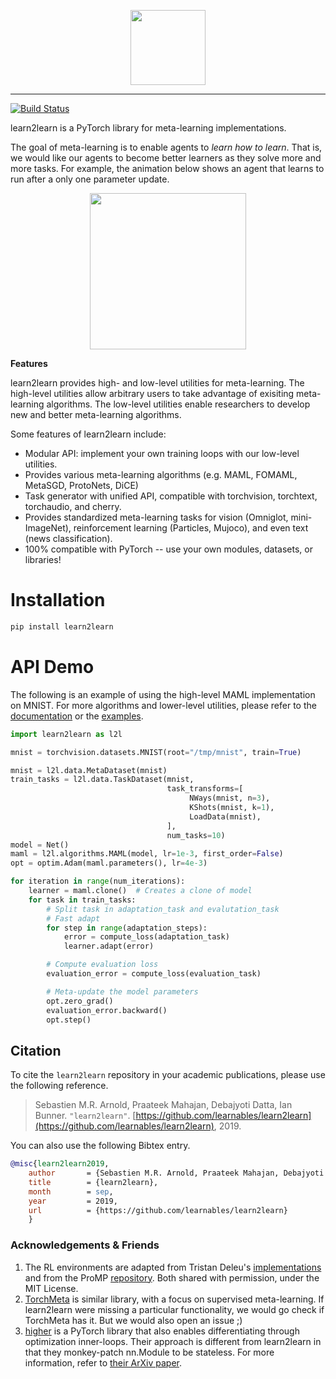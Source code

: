 <p align="center"><img src="https://raw.githubusercontent.com/learnables/learn2learn/gh-pages/assets/img/l2l-full.png" height="120px" /></p>

--------------------------------------------------------------------------------

[![Build Status](https://travis-ci.com/learnables/learn2learn.svg?branch=master)](https://travis-ci.com/learnables/learn2learn)

learn2learn is a PyTorch library for meta-learning implementations.

The goal of meta-learning is to enable agents to *learn how to learn*.
That is, we would like our agents to become better learners as they solve more and more tasks.
For example, the animation below shows an agent that learns to run after a only one parameter update.

<p align="center"><img src="http://learn2learn.net/assets/img/halfcheetah.gif" height="250px" /></p>

**Features**

learn2learn provides high- and low-level utilities for meta-learning.
The high-level utilities allow arbitrary users to take advantage of exisiting meta-learning algorithms.
The low-level utilities enable researchers to develop new and better meta-learning algorithms.

Some features of learn2learn include:

* Modular API: implement your own training loops with our low-level utilities.
* Provides various meta-learning algorithms (e.g. MAML, FOMAML, MetaSGD, ProtoNets, DiCE)
* Task generator with unified API, compatible with torchvision, torchtext, torchaudio, and cherry.
* Provides standardized meta-learning tasks for vision (Omniglot, mini-ImageNet), reinforcement learning (Particles, Mujoco), and even text (news classification).
* 100% compatible with PyTorch -- use your own modules, datasets, or libraries!

# Installation

~~~bash
pip install learn2learn
~~~

# API Demo

The following is an example of using the high-level MAML implementation on MNIST.
For more algorithms and lower-level utilities, please refer to the [documentation](http://learn2learn.net/docs/learn2learn/) or the [examples](https://github.com/learnables/learn2learn/tree/master/examples).

~~~python
import learn2learn as l2l

mnist = torchvision.datasets.MNIST(root="/tmp/mnist", train=True)

mnist = l2l.data.MetaDataset(mnist)
train_tasks = l2l.data.TaskDataset(mnist,
                                   task_transforms=[
                                        NWays(mnist, n=3),
                                        KShots(mnist, k=1),
                                        LoadData(mnist),
                                   ],
                                   num_tasks=10)
model = Net()
maml = l2l.algorithms.MAML(model, lr=1e-3, first_order=False)
opt = optim.Adam(maml.parameters(), lr=4e-3)

for iteration in range(num_iterations):
    learner = maml.clone()  # Creates a clone of model
    for task in train_tasks:
        # Split task in adaptation_task and evalutation_task
        # Fast adapt
        for step in range(adaptation_steps):
            error = compute_loss(adaptation_task)
            learner.adapt(error)

        # Compute evaluation loss
        evaluation_error = compute_loss(evaluation_task)

        # Meta-update the model parameters
        opt.zero_grad()
        evaluation_error.backward()
        opt.step()
~~~

## Citation

To cite the `learn2learn` repository in your academic publications, please use the following reference.

> Sebastien M.R. Arnold, Praateek Mahajan, Debajyoti Datta, Ian Bunner. `"learn2learn"`. [https://github.com/learnables/learn2learn](https://github.com/learnables/learn2learn), 2019.

You can also use the following Bibtex entry.

~~~bib
@misc{learn2learn2019,
    author       = {Sebastien M.R. Arnold, Praateek Mahajan, Debajyoti Datta, Ian Bunner},
    title        = {learn2learn},
    month        = sep,
    year         = 2019,
    url          = {https://github.com/learnables/learn2learn}
    }
~~~

### Acknowledgements & Friends

1. The RL environments are adapted from Tristan Deleu's [implementations](https://github.com/tristandeleu/pytorch-maml-rl) and from the ProMP [repository](https://github.com/jonasrothfuss/ProMP/). Both shared with permission, under the MIT License.
2. [TorchMeta](https://github.com/tristandeleu/pytorch-meta) is similar library, with a focus on supervised meta-learning. If learn2learn were missing a particular functionality, we would go check if TorchMeta has it. But we would also open an issue ;)
3. [higher](https://github.com/facebookresearch/higher) is a PyTorch library that also enables differentiating through optimization inner-loops. Their approach is different from learn2learn in that they monkey-patch nn.Module to be stateless. For more information, refer to [their ArXiv paper](https://arxiv.org/abs/1910.01727).
